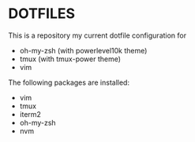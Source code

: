 # DOTFILES
This is a repository my current dotfile configuration for
- oh-my-zsh (with powerlevel10k theme)
- tmux (with tmux-power theme)
- vim

The following packages are installed:
- vim
- tmux
- iterm2
- oh-my-zsh
- nvm
